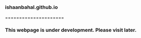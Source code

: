 <h3>ishaanbahal.github.io</h3>
=====================

<h3>This webpage is under development. Please visit later.</h3>
